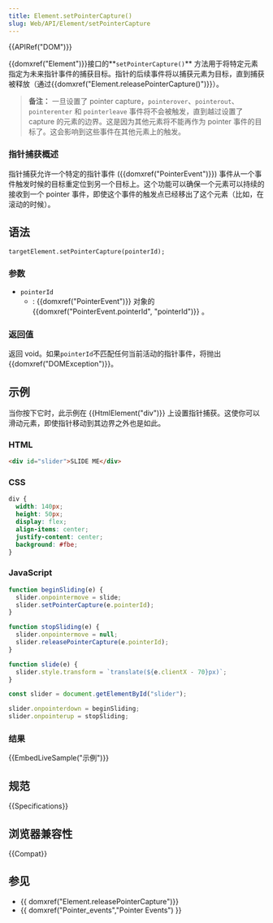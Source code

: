 ```yaml
---
title: Element.setPointerCapture()
slug: Web/API/Element/setPointerCapture
---
```


{{APIRef("DOM")}}

{{domxref("Element")}}接口的**`setPointerCapture()`** 方法用于将特定元素指定为未来指针事件的捕获目标。指针的后续事件将以捕获元素为目标，直到捕获被释放（通过{{domxref("Element.releasePointerCapture()")}}）。

> **备注：** 一旦设置了 pointer capture，`pointerover`、`pointerout`、`pointerenter` 和 `pointerleave` 事件将不会被触发，直到越过设置了 capture 的元素的边界。这是因为其他元素将不能再作为 pointer 事件的目标了。这会影响到这些事件在其他元素上的触发。

### 指针捕获概述

指针捕获允许一个特定的指针事件 ({{domxref("PointerEvent")}}) 事件从一个事件触发时候的目标重定位到另一个目标上。这个功能可以确保一个元素可以持续的接收到一个 pointer 事件，即使这个事件的触发点已经移出了这个元素（比如，在滚动的时候）。

## 语法

```
targetElement.setPointerCapture(pointerId);
```

### 参数

- `pointerId`
  - : {{domxref("PointerEvent")}} 对象的{{domxref("PointerEvent.pointerId", "pointerId")}} 。

### 返回值

返回 void。如果`pointerId`不匹配任何当前活动的指针事件，将抛出{{domxref("DOMException")}}。

## 示例

当你按下它时，此示例在 {{HtmlElement("div")}} 上设置指针捕获。这使你可以滑动元素，即使指针移动到其边界之外也是如此。

### HTML

```html
<div id="slider">SLIDE ME</div>
```

### CSS

```css
div {
  width: 140px;
  height: 50px;
  display: flex;
  align-items: center;
  justify-content: center;
  background: #fbe;
}
```

### JavaScript

```js
function beginSliding(e) {
  slider.onpointermove = slide;
  slider.setPointerCapture(e.pointerId);
}

function stopSliding(e) {
  slider.onpointermove = null;
  slider.releasePointerCapture(e.pointerId);
}

function slide(e) {
  slider.style.transform = `translate(${e.clientX - 70}px)`;
}

const slider = document.getElementById("slider");

slider.onpointerdown = beginSliding;
slider.onpointerup = stopSliding;
```

### 结果

{{EmbedLiveSample("示例")}}

## 规范

{{Specifications}}

## 浏览器兼容性

{{Compat}}

## 参见

- {{ domxref("Element.releasePointerCapture")}}
- {{ domxref("Pointer_events","Pointer Events") }}
